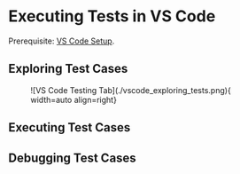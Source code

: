 # Executing Tests in VS Code

Prerequisite: [VS Code Setup](./setup_vs_code.md).

## Exploring Test Cases

<figure markdown>
 ![VS Code Testing Tab](./vscode_exploring_tests.png){ width=auto align=right}
</figure>


## Executing Test Cases


## Debugging Test Cases
